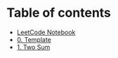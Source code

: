 # Table of contents

* [LeetCode Notebook](README.md)
* [0. Template](0.-template-1.md)
* [1. Two Sum](1.-two-sum.md)

